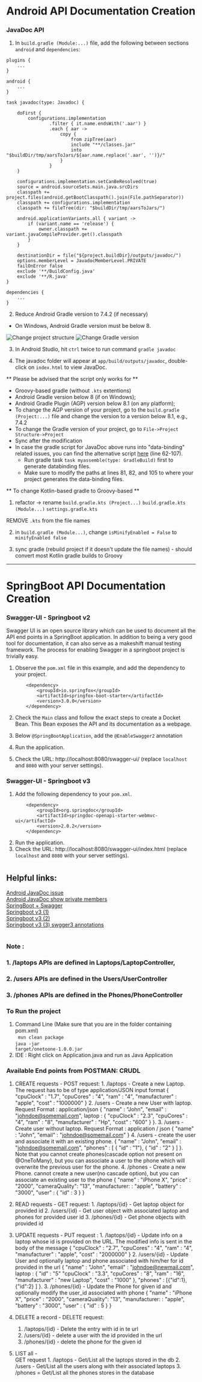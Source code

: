 # Android API Documentation Creation

### JavaDoc API

1. In `build.gradle (Module:...)` file, add the following between sections `android` and `dependencies`:

```
plugins {
    ...
}

android {
    ...
}

task javadoc(type: Javadoc) {

    doFirst {
        configurations.implementation
                .filter { it.name.endsWith('.aar') }
                .each { aar ->
                    copy {
                        from zipTree(aar)
                        include "**/classes.jar"
                        into "$buildDir/tmp/aarsToJars/${aar.name.replace('.aar', '')}/"
                    }
                }
    }

    configurations.implementation.setCanBeResolved(true)
    source = android.sourceSets.main.java.srcDirs
    classpath += project.files(android.getBootClasspath().join(File.pathSeparator))
    classpath += configurations.implementation
    classpath += fileTree(dir: "$buildDir/tmp/aarsToJars/")

    android.applicationVariants.all { variant ->
        if (variant.name == 'release') {
            owner.classpath += variant.javaCompileProvider.get().classpath
        }
    }

    destinationDir = file("${project.buildDir}/outputs/javadoc/")
    options.memberLevel = JavadocMemberLevel.PRIVATE
    failOnError false
    exclude '**/BuildConfig.java'
    exclude '**/R.java'
}

dependencies {
    ...
}
```

2. Reduce Android Gradle version to 7.4.2 (if necessary)

- On Windows, Android Gradle version must be below 8.

![Change project structure](/screenshots/project_structure.jpg)
![Change Gradle version](/screenshots/gradle_version.jpg)

3. In Android Studio, hit `ctrl` twice to run command `gradle javadoc`

4. The javadoc folder will appear at `app/build/outputs/javadoc`, double-click on `index.html` to view JavaDoc.

** Please be advised that the script only works for **

- Groovy-based gradle (without `.kts` extentions)
- Android Gradle version below 8 (if on Windows);
- Android Gradle Plugin (AGP) version below 8.1 (on any platform);
- To change the AGP version of your project, go to the `build.gradle (Project:...)` file and change the version to a version below 8.1, e.g., 7.4.2
- To change the Gradle version of your project, go to `File->Project Structure->Project`
- Sync after the modification
- In case the gradle script for JavaDoc above runs into "data-binding" related issues, you can find the alternative script [here](https://git.las.iastate.edu/cs309/tutorials/-/blob/springboot_unit2_4_swagger_ui/AndroidExample/app/build.gradle) (line 62-107).
  - Run gradle task `task myassemble(type: GradleBuild)` first to generate databinding files.
  - Make sure to modify the paths at lines 81, 82, and 105 to where your project generates the data-binding files.

** To change Kotlin-based gradle to Groovy-based **

1. refactor -> rename
   `build.gradle.kts (Project...)`
   `build.gradle.kts (Module...)`
   `settings.gradle.kts`

REMOVE `.kts` from the file names

2. in `build.gradle (Module...)`, change `isMinifyEnabled = False` to `minifyEnabled false`

3. sync gradle (rebuild project if it doesn't update the file names) - should convert most Kotlin gradle builds to Groovy

---

# SpringBoot API Documentation Creation

### Swagger-UI - Springboot v2

Swagger UI is an open source library which can be used to document all the API end points in a SpringBoot application. In addition to being a very good tool for documentation, it can also serve as a makeshift manual testing framework. The process for enabling Swagger in a springboot project is trivially easy.

1. Observe the `pom.xml` file in this example, and add the dependency to your project.

   ```
       <dependency>
           <groupId>io.springfox</groupId>
           <artifactId>springfox-boot-starter</artifactId>
           <version>3.0.0</version>
       </dependency>
   ```

2. Check the `Main` class and follow the exact steps to create a Docket Bean. This Bean exposes the API and its documentation as a webpage.
3. Below `@SpringBootApplication`, add the `@EnableSwagger2` annotation
4. Run the application.
5. Check the URL: http://localhost:8080/swagger-ui/ (replace `localhost` and `8080` with your server settings).

### Swagger-UI - Springboot v3

1. Add the following dependency to your `pom.xml`.
   ```
       <dependency>
           <groupId>org.springdoc</groupId>
           <artifactId>springdoc-openapi-starter-webmvc-ui</artifactId>
           <version>2.0.2</version>
       </dependency>
   ```
2. Run the application.
3. Check the URL: http://localhost:8080/swagger-ui/index.html (replace `localhost` and `8080` with your server settings).

#

## Helpful links:

[Android JavaDoc issue](https://stackoverflow.com/questions/69563407/android-studio-javadoc-error-throws-a-nullpointerexception) \
[Android JavaDoc show private members](https://stackoverflow.com/questions/69563407/android-studio-javadoc-error-throws-a-nullpointerexception) \
[SpringBoot + Swagger](https://www.baeldung.com/swagger-2-documentation-for-spring-rest-api) \
[Springboot v3 (1)](https://stackoverflow.com/questions/74614369/how-to-run-swagger-3-on-spring-boot-3) \
[Springboot v3 (2)](https://springdoc.org/v2/#Introduction) \
[Springboot v3 (3) swgger3 annotations](https://www.bezkoder.com/swagger-3-annotations/)

#

### Note :

### 1. /laptops APIs are defined in Laptops/LaptopController,

### 2. /users APIs are defined in the Users/UserController

### 3. /phones APIs are defined in the Phones/PhoneController

### To Run the project

1. Command Line (Make sure that you are in the folder containing pom.xml)</br>
   <code> mvn clean package</code></br>
   <code>java -jar target/onetoone-1.0.0.jar</code>
2. IDE : Right click on Application.java and run as Java Application

### Available End points from POSTMAN: CRUDL

1. CREATE requests -
   POST request: 1. /laptops - Create a new Laptop. The request has to be of type application/JSON input format
   {
   "cpuClock" : "1.7",
   "cpuCores" : "4",
   "ram" : "4",
   "manufacturer" : "apple",
   "cost" : "1000000"
   } 2. /users - Create a new User with laptop. Request Format : application/json
   {
   "name" : "John",
   "email" : "johndoe@somemail.com",
   laptop : {
   "cpuClock" : "2.3",
   "cpuCores" : "4",
   "ram" : "8",
   "manufacturer" : "Hp",
   "cost" : "600"
   }
   }. 3. /users - Create user without laptop. Request Format : application / json
   {
   "name" : "John",
   "email" : "johndoe@somemail.com"
   } 4. /users - create the user and associate it with an existing phone.
   {
   "name" : "John",
   "email" : "johndoe@somemail.com",
   "phones" : [
   { "id" : "1"},
   { "id" : "2" }
   ]
   }. Note that you cannot create phones(cascade option not present on @OneToMany), but you can associate a user to the phone which will overwrite the previous user for the phone. 4. /phones - Create a new Phone. cannot create a new user(no cascade option), but you can associate an existing user to the phone
   {
   "name" : "iPhone X",
   "price" : "2000",
   "cameraQuality": "13",
   "manufacturer: : "apple",
   "battery" : "3000",
   "user" : {
   "id" : 3
   }
   }
2. READ requests -
   GET request: 1. /laptops/{id} - Get laptop object for provided id 2. /users/{id} - Get user object with associated laptop and phones for provided user id 3. /phones/{id} - Get phone objects with provided id

3. UPDATE requests -
   PUT request : 1. /laptops/{id} - Update info on a laptop whose id is provided on the URL. The modified info is sent in the body of the message
   {
   "cpuClock" : "2.7",
   "cpuCores" : "4",
   "ram" : "4",
   "manufacturer" : "apple",
   "cost" : "2000000"
   } 2. /users/{id} - Update User and optionally laptop and phone associated with him/her for id provided in the url
   {
   "name" : "John",
   "email" : "johndoe@newmail.com",
   laptop : {
   "id" : "5"
   "cpuClock" : "3.3",
   "cpuCores" : "8",
   "ram" : "16",
   "manufacturer" : "new Laptop",
   "cost" : "1000"
   },
   "phones" : [{"id":1},{"id":2} ]
   }. 3. /phones/{id} - Update the Phone for given id and optionally modify the user_id associated with phone
   {
   "name" : "iPhone X",
   "price" : "2000",
   "cameraQuality": "13",
   "manufacturer: : "apple",
   "battery" : "3000",
   "user" : {
   "id" : 5
   }
   }
4. DELETE a record -
   DELETE request:

   1. /laptops/{id} - Delete the entry with id in te url
   2. /users/{id} - delete a user with the id provided in the url
   3. /phones/{id} - delete the phone for the given id

5. LIST all -  
   GET request 1. /laptops - Get/List all the laptops stored in the db 2. /users - Get/List all the users along with their associated laptops 3. /phones = Get/List all the phones stores in the database
